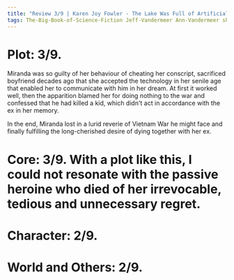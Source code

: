 ```yaml
---
title: "Review 3/9 | Karen Joy Fowler - The Lake Was Full of Artificial Things"
tags: The-Big-Book-of-Science-Fiction Jeff-Vandermeer Ann-Vandermeer short-story novelette science-fiction 1950- 1985
---
```



# Plot: 3/9. 
Miranda was so guilty of her behaviour of cheating her conscript, sacrificed boyfriend decades ago that she accepted the technology in her senile age that enabled her to communicate with him in her dream. At first it worked well, then the apparition blamed her for doing nothing to the war and confessed that he had killed a kid, which didn't act in accordance with the ex in her memory. 

In the end, Miranda lost in a lurid reverie of Vietnam War he might face and finally fulfilling the long-cherished desire of dying together with her ex.

# Core: 3/9. With a plot like this, I could not resonate with the passive heroine who died of her irrevocable, tedious and unnecessary regret.

# Character: 2/9. 

# World and Others: 2/9. 

